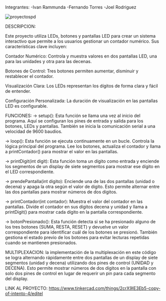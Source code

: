 Integrantes:
-Ivan Rammunda
-Fernando Torres
-Joel Rodriguez

![proyectospd](https://github.com/JoeDev10/Proyecto_SPD/assets/118489703/caea1ce4-316c-4b65-8ae8-42b00613b4c3)

DESCRIPCION:

Este proyecto utiliza LEDs, botones y pantallas LED para crear un sistema interactivo que permite a los usuarios gestionar un contador numérico. Sus características clave incluyen:

Contador Numérico: Controla y muestra valores en dos pantallas LED, una para las unidades y otra para las decenas.

Botones de Control: Tres botones permiten aumentar, disminuir y restablecer el contador.

Visualización Clara: Los LEDs representan los dígitos de forma clara y fácil de entender.

Configuración Personalizada: La duración de visualización en las pantallas LED es configurable.

FUNCIONES:
-> setup(): Esta función se llama una vez al inicio del programa. Aquí se configuran los pines de entrada y salida para los botones, LEDs y pantallas. También se inicia la comunicación serial a una velocidad de 9600 baudios.

-> loop(): Esta función se ejecuta continuamente en un bucle. Controla la lógica principal del programa. Lee los botones, actualiza el contador y llama a printContador() para mostrar el valor en las pantallas.

-> printDigit(int digit): Esta función toma un dígito como entrada y enciende los segmentos de un display de siete segmentos para mostrar ese dígito en el LED correspondiente.

-> prendePantalla(int digito): Enciende una de las dos pantallas (unidad o decena) y apaga la otra según el valor de digito. Esto permite alternar entre las dos pantallas para mostrar números de dos dígitos.

-> printContador(int contador): Muestra el valor del contador en las pantallas. Divide el contador en sus dígitos decena y unidad y llama a printDigit() para mostrar cada dígito en la pantalla correspondiente.

-> botonPresionado(): Esta función detecta si se ha presionado alguno de los tres botones (SUMA, RESTA, RESET) y devuelve un valor correspondiente para identificar cuál de los botones se presionó. También gestiona el estado previo de los botones para evitar lecturas repetidas cuando se mantienen presionados.

MULTIPLEXACION:
la implementación de la multiplexación en este código se logra alternando rápidamente entre dos pantallas de un display de siete segmentos (unidad y decena) utilizando dos pines de control (UNIDAD y DECENA). Esto permite mostrar números de dos dígitos en la pantalla con solo dos pines de control en lugar de requerir un pin para cada segmento del display.

LINK AL PROYECTO:
https://www.tinkercad.com/things/2crX9IE3Eb5-copy-of-intento-4/editel



